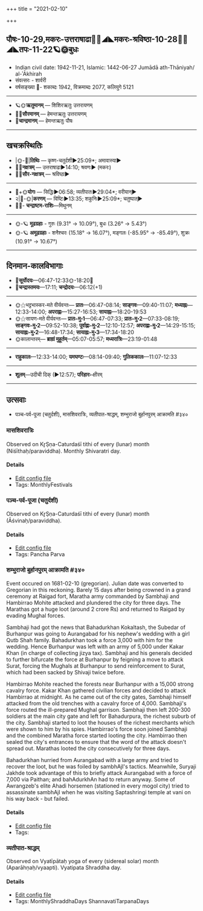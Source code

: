 +++
title = "2021-02-10"

+++
## पौषः-10-29,मकरः-उत्तराषाढा🌛🌌◢◣मकरः-श्रविष्ठा-10-28🌌🌞◢◣तपः-11-22🪐🌞बुधः
- Indian civil date: 1942-11-21, Islamic: 1442-06-27 Jumādā ath-Thāniyah/ al-ʾĀkhirah
- संवत्सरः - शार्वरी
- वर्षसङ्ख्या 🌛- शकाब्दः 1942, विक्रमाब्दः 2077, कलियुगे 5121
___________________
- 🪐🌞**ऋतुमानम्** — शिशिरऋतुः उत्तरायणम्
- 🌌🌞**सौरमानम्** — हेमन्तऋतुः उत्तरायणम्
- 🌛**चान्द्रमानम्** — हेमन्तऋतुः पौषः
___________________


## खचक्रस्थितिः
- |🌞-🌛|**तिथिः** — कृष्ण-चतुर्दशी►25:09*; अमावास्या►  
- 🌌🌛**नक्षत्रम्** — उत्तराषाढा►14:10; श्रवणः► (मकरः)  
- 🌌🌞**सौर-नक्षत्रम्** — श्रविष्ठा►  
___________________
- 🌛+🌞**योगः** — सिद्धिः►06:58; व्यतीपातः►29:04*; वरीयान्►  
- २|🌛-🌞|**करणम्** — विष्टिः►13:35; शकुनिः►25:09*; चतुष्पात्►  
- 🌌🌛- **चन्द्राष्टम-राशिः**—मिथुनम्  
___________________
- 🌞-🪐 **मूढग्रहाः** - गुरुः (9.31° → 10.09°), बुधः (3.26° → 5.43°)
- 🌞-🪐 **अमूढग्रहाः** - शनैश्चरः (15.18° → 16.07°), मङ्गलः (-85.95° → -85.49°), शुक्रः (10.91° → 10.67°)
___________________


## दिनमान-कालविभागाः
- 🌅**सूर्योदयः**—06:47-12:33🌞️-18:20🌇  
- 🌛**चन्द्रास्तमयः**—17:11; **चन्द्रोदयः**—06:12(+1)  
___________________
- 🌞⚝भट्टभास्कर-मते वीर्यवन्तः— **प्रातः**—06:47-08:14; **साङ्गवः**—09:40-11:07; **मध्याह्नः**—12:33-14:00; **अपराह्णः**—15:27-16:53; **सायाह्नः**—18:20-19:53  
- 🌞⚝सायण-मते वीर्यवन्तः— **प्रातः-मु॰1**—06:47-07:33; **प्रातः-मु॰2**—07:33-08:19; **साङ्गवः-मु॰2**—09:52-10:38; **पूर्वाह्णः-मु॰2**—12:10-12:57; **अपराह्णः-मु॰2**—14:29-15:15; **सायाह्नः-मु॰2**—16:48-17:34; **सायाह्नः-मु॰3**—17:34-18:20  
- 🌞कालान्तरम्— **ब्राह्मं मुहूर्तम्**—05:07-05:57; **मध्यरात्रिः**—23:19-01:48  
___________________
- **राहुकालः**—12:33-14:00; **यमघण्टः**—08:14-09:40; **गुलिककालः**—11:07-12:33  
___________________
- **शूलम्**—उदीची दिक् (►12:57); **परिहारः**–क्षीरम्  
___________________

## उत्सवाः
- पञ्च-पर्व-पूजा (चतुर्दशी), मासशिवरात्रिः, व्यतीपात-श्राद्धम्, शम्भुराजो बुर्हानपुरम् आक्रामति #३४०
### मासशिवरात्रिः

Observed on Kr̥Ṣṇa-Caturdaśī tithi of every (lunar) month (Niśīthaḥ/paraviddha). Monthly Shivaratri day.

#### Details
- [Edit config file](https://github.com/jyotisham/adyatithi/blob/master/devatA/shaiva/lunar_month/tithi/00/29/mAsazivarAtriH.toml)
- Tags: MonthlyFestivals


### पञ्च-पर्व-पूजा (चतुर्दशी)

Observed on Kr̥Ṣṇa-Caturdaśī tithi of every (lunar) month (Āśvinaḥ/paraviddha). 

#### Details
- [Edit config file](https://github.com/jyotisham/adyatithi/blob/master/devatA/devIparva/lunar_month/tithi/00/29/pancha-parva-4.toml)
- Tags: Pancha Parva


### शम्भुराजो बुर्हानपुरम् आक्रामति #३४०

Event occured on 1681-02-10 (gregorian). Julian date was converted to Gregorian in this reckoning. Barely 15 days after being crowned in a grand ceremony at Raigad fort, Maratha army commanded by Sambhaji and Hambirrao Mohite attacked and plundered the city for three days. The Marathas got a huge loot (around 2 crore Rs) and returned to Raigad by evading Mughal forces.

Sambhaji had got the news that Bahadurkhan Kokaltash, the Subedar of Burhanpur was going to Aurangabad for his nephew's wedding with a girl Qutb Shah family. Bahadurkhan took a force 3,000 with him for the wedding. Hence Burhanpur was left with an army of 5,000 under Kakar Khan (in charge of collecting jizya tax). Sambhaji and his generals decided to further bifurcate the force at Burhanpur by feigning a move to attack Surat, forcing the Mughals at Burhanpur to send reinforcement to Surat, which had been sacked by Shivaji twice before.

Hambirrao Mohite reached the forests near Burhanpur with a 15,000 strong cavalry force. Kakar Khan gathered civilian forces and decided to attack Hambirrao at midnight. As he came out of the city gates, Sambhaji himself attacked from the old trenches with a cavalry force of 4,000. Sambhaji's force routed the ill-prepared Mughal garrison. Sambhaji then left 200-300 soldiers at the main city gate and left for Bahadurpura, the richest suburb of the city. Sambhaji started to loot the houses of the richest merchants which were shown to him by his spies. Hambirrao's force soon joined Sambhaji and the combined Maratha force started looting the city. Hambirrao then sealed the city's entrances to ensure that the word of the attack doesn't spread out. Marathas looted the city consecutively for three days.

Bahadurkhan hurried from Aurangabad with a large army and tried to recover the loot, but he was foiled by sambhAjI's tactics. Meanwhile, Suryaji Jakhde took advantage of this to briefly attack Aurangabad with a force of 7,000 via Paithan; and bahAdurkhAn had to return anyway. Some of Awrangzeb's elite Ahadi horsemen (stationed in every mogol city) tried to assassinate sambhAjI when he was visiting Saptashringi temple at vani on his way back - but failed.

#### Details
- [Edit config file](https://github.com/jyotisham/adyatithi/blob/master/mahApuruSha/xatra-later/julian/day/01/31/shambhurAjo_burhAnapuram_AkrAmati.toml)
- Tags: 


### व्यतीपात-श्राद्धम्

Observed on Vyatīpātaḥ yoga of every (sidereal solar) month (Aparāhṇaḥ/vyaapti). Vyatipata Shraddha day.

#### Details
- [Edit config file](https://github.com/jyotisham/adyatithi/blob/master/devatA/pitR/sidereal_solar_month/yoga/00/17/vyatIpAta-zrAddham.toml)
- Tags: MonthlyShraddhaDays ShannavatiTarpanaDays


